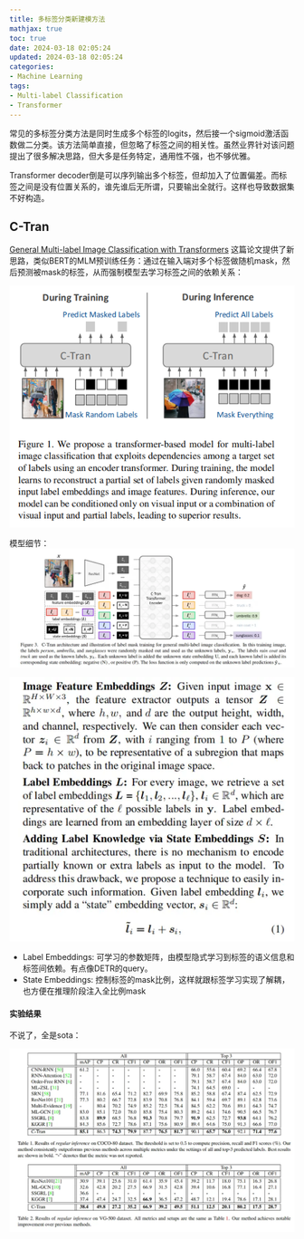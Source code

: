 ```yaml
---
title: 多标签分类新建模方法
mathjax: true
toc: true
date: 2024-03-18 02:05:24
updated: 2024-03-18 02:05:24
categories:
- Machine Learning
tags:
- Multi-label Classification
- Transformer
---
```

常见的多标签分类方法是同时生成多个标签的logits，然后接一个sigmoid激活函数做二分类。该方法简单直接，但忽略了标签之间的相关性。虽然业界针对该问题提出了很多解决思路，但大多是任务特定，通用性不强，也不够优雅。

Transformer decoder倒是可以序列输出多个标签，但却加入了位置偏差。而标签之间是没有位置关系的，谁先谁后无所谓，只要输出全就行。这样也导致数据集不好构造。

<!--more-->

## C-Tran

[General Multi-label Image Classification with Transformers](https://openaccess.thecvf.com/content/CVPR2021/papers/Lanchantin_General_Multi-Label_Image_Classification_With_Transformers_CVPR_2021_paper.pdf) 这篇论文提供了新思路，类似BERT的MLM预训练任务：通过在输入端对多个标签做随机mask，然后预测被mask的标签，从而强制模型去学习标签之间的依赖关系：

![model](https://raw.githubusercontent.com/TransformersWsz/picx-images-hosting/master/image.92pw1se1sg.png)

模型细节：
![detail](https://raw.githubusercontent.com/TransformersWsz/picx-images-hosting/master/image.b8nozrlq2.webp)

![params](https://raw.githubusercontent.com/TransformersWsz/picx-images-hosting/master/image.7p3cxrf3jv.webp)

- Label Embeddings: 可学习的参数矩阵，由模型隐式学习到标签的语义信息和标签间依赖。有点像DETR的query。
- State Embeddings: 控制标签的mask比例，这样就跟标签学习实现了解耦，也方便在推理阶段注入全比例mask

#### 实验结果
不说了，全是sota：

![exp](https://raw.githubusercontent.com/TransformersWsz/picx-images-hosting/master/image.92pw1sv1ar.webp)
